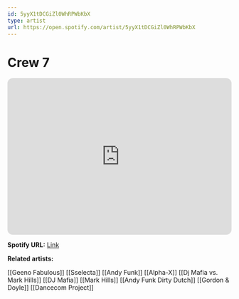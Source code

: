 ```yaml
---
id: 5yyX1tDCGiZl0WhRPWbKbX
type: artist
url: https://open.spotify.com/artist/5yyX1tDCGiZl0WhRPWbKbX
---
```

# Crew 7

<iframe style="border-radius:12px" src="https://open.spotify.com/embed/artist/5yyX1tDCGiZl0WhRPWbKbX" width="100%" height="352" frameBorder="0" allowfullscreen="" allow="autoplay; clipboard-write; encrypted-media; fullscreen; picture-in-picture" loading="lazy"></iframe>

**Spotify URL:** [Link](https://open.spotify.com/artist/5yyX1tDCGiZl0WhRPWbKbX)

**Related artists:**

[[Geeno Fabulous]]
[[Sselecta]]
[[Andy Funk]]
[[Alpha-X]]
[[Dj Mafia vs. Mark Hills]]
[[DJ Mafia]]
[[Mark Hills]]
[[Andy Funk Dirty Dutch]]
[[Gordon & Doyle]]
[[Dancecom Project]]
